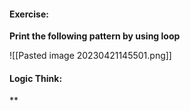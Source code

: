 #### Exercise:
 **Print the following pattern by using loop**

![[Pasted image 20230421145501.png]]

#### Logic Think:
**